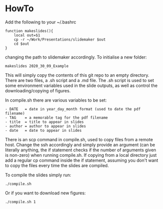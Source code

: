 # HowTo
Add the following to your ~/.bashrc
```
function makeslides(){
    local out=$1
    cp -r ~/Work/Presentations/slidemaker $out
    cd $out
}
```
changing the path to slidemaker accordingly. To initialise a new folder: 
```
makeslides 2020_30_09_Example
```

This will simply copy the contents of this git repo to an empty directory. 
There are two files, a .sh script and a .md file. 
The .sh script is used to set some environment variables used in the slide outputs, as well as control the downloading/copying of figures. 

In compile.sh there are various variables to be set:

    - DATE   = date in year_day_month format (used to date the pdf filename)
    - TAG    = a memorable tag for the pdf filename
    - title  = title to appear in slides
    - author = author to appear in slides
    - date   = date to appear in slides

There is an scp command in compile.sh, used to copy files from a remote host. 
Change the ssh accordingly and simply provide an argument (can be literally anything, the if statement checks if the number of arguments given is non-zero) when running compile.sh.
If copying from a local directory just add a regular cp command inside the if statement, assuming you don't want to copy the files every time the slides are compiled. 

To compile the slides simply run:
```
./compile.sh
```

Or if you want to download new figures: 
```
./compile.sh 1
```
